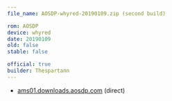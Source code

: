 ```yaml
---
file_name: AOSDP-whyred-20190109.zip (second build)

rom: AOSDP
device: whyred
date: 20190109
old: false
stable: false

official: true
builder: Thespartann
---
```

<!-- Build 2 of this day -->

<!-- Insert downloads here: -->

* [ams01.downloads.aosdp.com](https://ams01.downloads.aosdp.com/AOSDP-whyred-20190109-1/) (direct)

